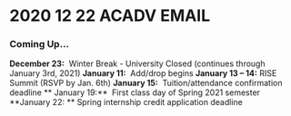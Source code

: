 # 2020 12 22 ACADV EMAIL
### Coming Up…
**December 23:**  Winter Break - University Closed (continues through January 3rd, 2021)
**January 11:**  Add/drop begins
**January 13 – 14:**  RISE Summit (RSVP by Jan. 6th)
**January 15:**  Tuition/attendance confirmation deadline
** January 19:**  First class day of Spring 2021 semester
**January 22: ** Spring internship credit application deadline
